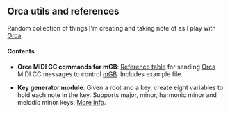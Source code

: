 ## Orca utils and references

Random collection of things I'm creating and taking note of as I play with [Orca](https://github.com/hundredrabbits/Orca)

#### Contents

- **Orca MIDI CC commands for mGB**: [Reference table](mgb-midicc-commands/mgb-midicc-commands.md) for sending [Orca](https://github.com/hundredrabbits/Orca) MIDI CC messages to control [mGB](https://github.com/trash80/mGB). Includes example file.

- **Key generator module**: Given a root and a key, create eight variables to hold each note in the key. Supports major, minor, harmonic minor and melodic minor keys. [More info](key-generator/key-generator.md).
